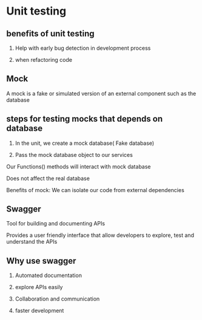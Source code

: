 # Unit testing

## benefits of unit testing

1. Help with early bug detection in development process

2. when refactoring code

## Mock

A mock is a fake or simulated version of an external component such as the database

## steps for testing mocks that depends on database

1. In the unit, we create a mock database( Fake database)

2. Pass the mock database object to our services

Our Functions() methods will interact with mock database

Does not affect the real database

Benefits of mock: We can isolate our code from external dependencies

## Swagger

Tool for building and documenting APIs

Provides a user friendly interface that allow developers to explore, test and understand the APIs

## Why use swagger

1. Automated documentation

2. explore APIs easily

3. Collaboration and communication

4. faster development
